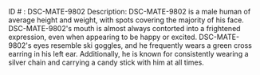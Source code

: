 ID # : DSC-MATE-9802
Description: DSC-MATE-9802 is a male human of average height and weight, with spots covering the majority of his face. DSC-MATE-9802's mouth is almost always contorted into a frightened expression, even when appearing to be happy or excited. DSC-MATE-9802's eyes resemble ski goggles, and he frequently wears a green cross earring in his left ear. Additionally, he is known for consistently wearing a silver chain and carrying a candy stick with him at all times.